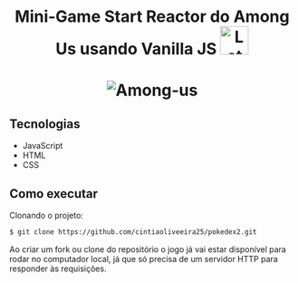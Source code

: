 <h1 align="center">Mini-Game Start Reactor do Among Us usando Vanilla JS <img alt="Letmeask" src="https://www.graphicpie.com/wp-content/uploads/2020/11/red-among-us-png-842x1024.png" width="50px" height="50px"> </h1>

<h1 align="center">
    <img alt="Among-us" src="https://user-images.githubusercontent.com/81105676/127580967-610d7f2e-d700-4153-95bf-891f9ab13f9c.png"
" />
</h1>

## Tecnologias

* JavaScript
* HTML
* CSS

## Como executar

Clonando o projeto:

```bash
$ git clone https://github.com/cintiaoliveeira25/pokedex2.git
```

Ao criar um fork ou clone do repositório o jogo já vai estar disponível para rodar no computador local, já que só precisa de um servidor HTTP para responder às requisições.










